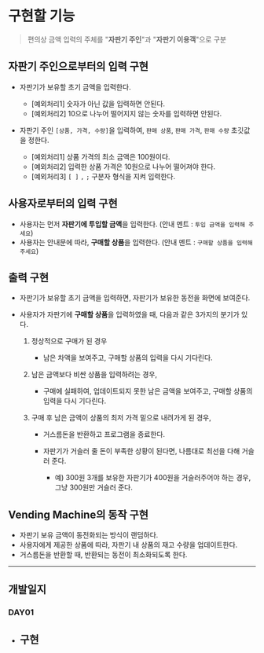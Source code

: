 # 구현할 기능

>편의상 금액 입력의 주체를 "**자판기 주인**"과 "**자판기 이용객**"으로 구분



## 자판기 주인으로부터의 입력 구현

- 자판기가 보유할 초기 금액을 입력한다.
    - [예외처리1] 숫자가 아닌 값을 입력하면 안된다.
    - [예외처리2] 10으로 나누어 떨어지지 않는 숫자를 입력하면 안된다.

- 자판기 주인 `[상품, 가격, 수량]`을 입력하여, `판매 상품`, `판매 가격`, `판매 수량` 초깃값을 정한다.
    - [예외처리1] 상품 가격의 최소 금액은 100원이다.
    - [예외처리2] 입력한 상품 가격은 10원으로 나누어 떨어져야 한다.
    - [예외처리3] `[ ]` `,` `;` 구분자 형식을 지켜 입력한다.



## 사용자로부터의 입력 구현

- 사용자는 먼저 **자판기에 투입할 금액**을 입력한다. (안내 멘트 : `투입 금액을 입력해 주세요`)
- 사용자는 안내문에 따라, **구매할 상품**을 입력한다. (안내 멘트 : `구매할 상품을 입력해 주세요`)



## 출력 구현

- 자판기가 보유할 초기 금액을 입력하면, 자판기가 보유한 동전을 화면에 보여준다.

- 사용자가 자판기에 **구매할 상품**을 입력하였을 때, 다음과 같은 3가지의 분기가 있다.

    1. 정상적으로 구매가 된 경우

        - 남은 차액을 보여주고, 구매할 상품의 입력을 다시 기다린다.

    2. 남은 금액보다 비싼 상품을 입력하려는 경우,

        - 구매에 실패하여, 업데이트되지 못한 남은 금액을 보여주고, 구매할 상품의 입력을 다시 기다린다.

    3. 구매 후 남은 금액이 상품의 최저 가격 밑으로 내려가게 된 경우,

        - 거스름돈을 반환하고 프로그램을 종료한다.

        - 자판기가 거슬러 줄 돈이 부족한 상황이 된다면, 나름대로 최선을 다해 거슬러 준다.
            - 예) 300원 3개를 보유한 자판기가 400원을 거슬러주어야 하는 경우, 그냥 300원만 거슬러 준다.



## Vending Machine의 동작 구현

- 자판기 보유 금액이 동전화되는 방식이 랜덤하다.
- 사용자에게 제공한 상품에 따라, 자판기 내 상품의 재고 수량을 업데이트한다.
- 거스름돈을 반환할 때, 반환되는 동전이 최소화되도록 한다.





----------

## 개발일지

### DAY01

- 구현
  - 
